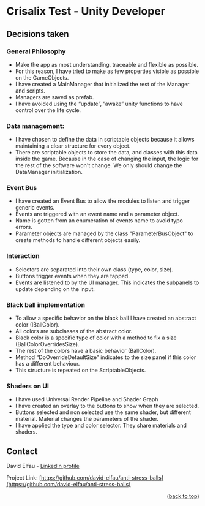 # Crisalix Test - Unity Developer

## Decisions taken

### General Philosophy
 * Make the app as most understanding, traceable and flexible as possible.
 * For this reason, I have tried to make as few properties visible as possible on the GameObjects.
 * I have created a MainManager that initialized the rest of the Manager and scripts.
 * Managers are saved as prefab.
 * I have avoided using the “update”, ”awake” unity functions to have control over the life cycle.


### Data management:
* I have chosen to define the data in scriptable objects because it allows maintaining a clear structure for every object.
* There are scriptable objects to store the data, and classes with this data inside the game. Because in the case of changing the input, the logic for the rest of the software won't change. We only should change the DataManager initialization.

 
### Event Bus
* I have created an Event Bus to allow the modules to listen and trigger generic events.
* Events are triggered  with an event name and a parameter object.
* Name is gotten from an enumeration of events name to avoid typo errors.
* Parameter objects are managed by the class "ParameterBusObject" to create methods to handle different objects easily.

 ### Interaction
 * Selectors are separated into their own class (type, color, size).
 * Buttons trigger events when they are tapped.
 * Events are listened to by the UI manager. This indicates the subpanels to update depending on the input.
 
 ### Black ball implementation
 * To allow a specific behavior on the black ball I have created an abstract color (IBallColor).
 * All colors are subclasses of the abstract color.
 * Black color is a specific type of color with a method to fix a size (BallColorOverridesSize).
 * The rest of the colors have a basic behavior (BallColor).
 * Method “DoOverrideDefaultSize” indicates to the size panel if this color has a different behaviour.
 * This structure is repeated on the ScriptableObjects.

 ### Shaders on UI
 * I have used Universal Render Pipeline and Shader Graph
 * I have created an overlay to the buttons to show when they are selected.
 * Buttons selected and non selected use the same shader, but different material. Material changes the parameters of the shader.
 * I have applied the type and color selector. They share materials and shaders.


## Contact

David Elfau - [LinkedIn profile](https://www.linkedin.com/in/delfau/)

Project Link: [https://github.com/david-elfau/anti-stress-balls](https://github.com/david-elfau/anti-stress-balls)

<p align="right">(<a href="#top">back to top</a>)</p>
